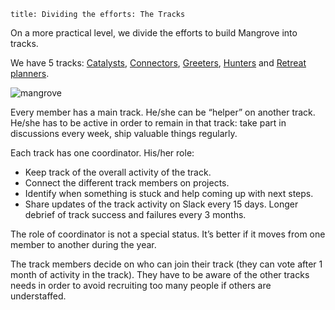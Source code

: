 ```
title: Dividing the efforts: The Tracks
```

On a more practical level, we divide the efforts to build Mangrove into tracks.

We have 5 tracks: [Catalysts](/building-mangrove/fostering-mutual-help), [Connectors](/building-mangrove/encouraging-daily-interactions), [Greeters](/building-mangrove/expanding-mangrove), [Hunters](/building-mangrove/expanding-mangrove) and [Retreat planners](/building-mangrove/encouraging-daily-interactions).

![mangrove](/images/illustrations/the-tracks.png)


Every member has a main track. He/she can be “helper” on another track.
He/she has to be active in order to remain in that track: take part in discussions every week, ship valuable things regularly.

Each track has one coordinator. His/her role:

- Keep track of the overall activity of the track.
- Connect the different track members on projects.
- Identify when something is stuck and help coming up with next steps.
- Share updates of the track activity on Slack every 15 days. Longer debrief of track success and failures every 3 months.

The role of coordinator is not a special status. It’s better if it moves from one member to another during the year.

The track members decide on who can join their track (they can vote after 1 month of activity in the track). They have to be aware of the other tracks needs in order to avoid recruiting too many people if others are understaffed.
